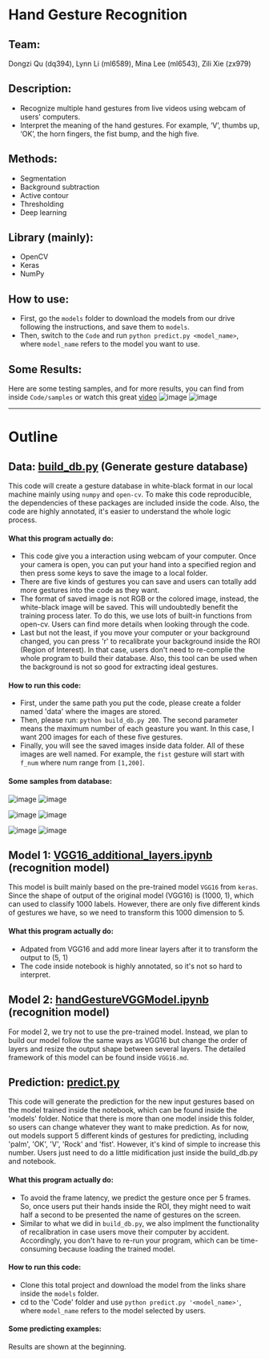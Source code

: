 # Hand Gesture Recognition
## Team: 
Dongzi Qu (dq394), Lynn Li (ml6589), Mina Lee (ml6543), Zili Xie (zx979)
## Description:
* Recognize multiple hand gestures from live videos using webcam of users' computers.
* Interpret the meaning of the hand gestures. For example, ‘V’, thumbs up, ‘OK’, the horn fingers, the fist bump, and the high five.
## Methods: 
* Segmentation
* Background subtraction 
* Active contour
* Thresholding
* Deep learning
## Library (mainly):
* OpenCV
* Keras
* NumPy 
## How to use:
* First, go the ```models``` folder to download the models from our drive following the instructions, and save them to ```models```.
* Then, switch to the ```Code``` and run ```python predict.py <model_name>```, where ```model_name``` refers to the model you want to use.
## Some Results:
Here are some testing samples, and for more results, you can find from inside ```Code/samples``` or watch this great [video](https://drive.google.com/file/d/1uDyKOb6X-R4Ju5196eYVg2bNBCSeRFZI/view)
![image](https://github.com/leelightman/HandGestureRecognizer/blob/master/Code/samples/readme_o.png)
![image](https://github.com/leelightman/HandGestureRecognizer/blob/master/Code/samples/readme_r.png)

------
# Outline
## Data: [build_db.py](https://github.com/leelightman/HandGestureRecognizer/blob/master/Code/build_db.py) (Generate gesture database)
This code will create a gesture database in white-black format in our local machine mainly using ```numpy``` and ```open-cv```. To make this code reproducible, the dependencies of these packages are included inside the code. Also, the code are highly annotated, it's easier to understand the whole logic process.
#### What this program actually do:
* This code give you a interaction using webcam of your computer. Once your camera is open, you can put your hand into a specified region and then press some keys to save the image to a local folder.
* There are five kinds of gestures you can save and users can totally add more gestures into the code as they want.
* The format of saved image is not RGB or the colored image, instead, the white-black image will be saved. This will undoubtedly benefit the training process later. To do this, we use lots of built-in functions from open-cv. Users can find more details when looking through the code.
* Last but not the least, if you move your computer or your background changed, you can press 'r' to recalibrate your background inside the ROI (Region of Interest). In that case, users don't need to re-complie the whole program to build their database. Also, this tool can be used when the background is not so good for extracting ideal gestures.
#### How to run this code:
* First, under the same path you put the code, please create a folder named 'data' where the images are stored.
* Then, please run: ```python build_db.py 200```. The second parameter means the maximum number of each geasture you want. In this case, I want 200 images for each of these five gestures.
* Finally, you will see the saved images inside data folder. All of these images are well named. For example, the ```fist``` gesture will start with ```f_num``` where num range from ```[1,200]```.
#### Some samples from database:

![image](https://github.com/leelightman/HandGestureRecognizer/blob/master/Code/samples/o_1.jpg)
![image](https://github.com/leelightman/HandGestureRecognizer/blob/master/Code/samples/o_12.jpg)

![image](https://github.com/leelightman/HandGestureRecognizer/blob/master/Code/samples/p_3.jpg)
![image](https://github.com/leelightman/HandGestureRecognizer/blob/master/Code/samples/p_4.jpg)

![image](https://github.com/leelightman/HandGestureRecognizer/blob/master/Code/samples/f_2.jpg)
![image](https://github.com/leelightman/HandGestureRecognizer/blob/master/Code/samples/f_9.jpg)

## Model 1: [VGG16_additional_layers.ipynb](https://github.com/leelightman/HandGestureRecognizer/blob/master/Code/VGG16_additional_layers.ipynb) (recognition model)
This model is built mainly based on the pre-trained model ```VGG16``` from ```keras```. Since the shape of output of the original model (VGG16) is (1000, 1), which can used to classify 1000 labels. However, there are only five different kinds of gestures we have, so we need to transform this 1000 dimension to 5.
#### What this program actually do:
* Adpated from VGG16 and add more linear layers after it to transform the output to (5, 1)
* The code inside notebook is highly annotated, so it's not so hard to interpret.
## Model 2: [handGestureVGGModel.ipynb](https://github.com/leelightman/HandGestureRecognizer/blob/master/Code/handGestureVGGModel.ipynb) (recognition model)
For model 2, we try not to use the pre-trained model. Instead, we plan to build our model follow the same ways as VGG16 but change the order of layers and resize the output shape between several layers. The detailed framework of this model can be found inside ```VGG16.md```.

## Prediction: [predict.py](https://github.com/leelightman/HandGestureRecognizer/blob/master/Code/predict.py)
This code will generate the prediction for the new input gestures based on the model trained inside the notebook, which can be found inside the 'models' folder. Notice that there is more than one model inside this folder, so users can change whatever they want to make prediction. As for now, out models support 5 different kinds of gestures for predicting, including 'palm', 'OK', 'V', 'Rock' and 'fist'. However, it's kind of simple to increase this number. Users just need to do a little midification just inside the build_db.py and notebook.
#### What this program actually do:
* To avoid the frame latency, we predict the gesture once per 5 frames. So, once users put their hands inside the ROI, they might need to wait half a second to be presented the name of gestures on the screen.
* Similar to what we did in ```build_db.py```, we also implment the functionality of recalibration in case users move their computer by accident. Accordingly, you don't have to re-run your program, which can be time-consuming because loading the trained model.
#### How to run this code:
* Clone this total project and download the model from the links share inside the ```models``` folder.
* cd to the 'Code' folder and use ```python predict.py '<model_name>'```, where ```model_name``` refers to the model selected by users.
#### Some predicting examples:
Results are shown at the beginning.


